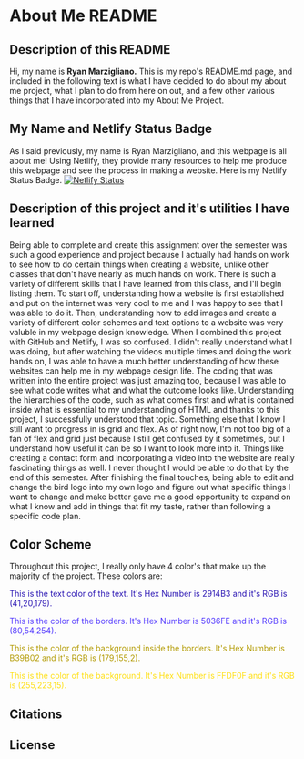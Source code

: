 # About Me README

## Description of this README

Hi, my name is **Ryan Marzigliano.** This is my repo's README.md page,
and included in the following text is what I have decided to do
about my about me project, what I plan to do from here on out,
and a few other various things that I have incorporated into
my About Me Project.

## My Name and Netlify Status Badge

As I said previously, my name is Ryan Marzigliano, and this webpage
is all about me! Using Netlify, they provide many resources to help
me produce this webpage and see the process in making a website. Here
is my Netlify Status Badge.
[![Netlify Status](https://api.netlify.com/api/v1/badges/76989568-6862-4c80-9036-488a3aaf4b72/deploy-status)](https://app.netlify.com/sites/about-me-ryanmarz31/deploys)

## Description of this project and it's utilities I have learned

Being able to complete and create this assignment over the semester was
such a good experience and project because I actually had hands on work
to see how to do certain things when creating a website, unlike other
classes that don't have nearly as much hands on work. There is such a variety 
of different skills that I have learned from this class, and I'll begin 
listing them. To start off, understanding how a website is first established
and put on the internet was very cool to me and I was happy to see that I was
able to do it. Then, understanding how to add images and create a variety of 
different color schemes and text options to a website was very valuble
in my webpage design knowledge. When I combined this project with GitHub and 
Netlify, I was so confused. I didn't really understand what I was doing, but 
after watching the videos multiple times and doing the work hands on, I was
able to have a much better understanding of how these websites can help me
in my webpage design life. The coding that was written into the entire project
was just amazing too, because I was able to see what code writes what and what the
outcome looks like. Understanding the hierarchies of the code, such as what comes
first and what is contained inside what is essential to my understanding of
HTML and thanks to this project, I successfully understood that topic. 
Something else that I know I still want to progress in is grid and flex. As of
right now, I'm not too big of a fan of flex and grid just because I still get
confused by it sometimes, but I understand how useful it can be so I want to look
more into it. Things like creating a contact form and incorporating a video
into the website are really fascinating things as well. I never thought I would
be able to do that by the end of this semester. After finishing the final touches, being able to edit and change the bird logo into my own logo and figure out what specific things I want to change and make better gave me a good opportunity to 
expand on what I know and add in things that fit my taste, rather than following
a specific code plan.

## Color Scheme

Throughout this project, I really only have 4 color's that make up the 
majority of the project. These colors are: 

<font color=#2914B3> This is the text color of the text. It's Hex Number is 2914B3 
and it's RGB is (41,20,179). </font>

<font color=#5036FE> This is the color of the borders. It's Hex Number is 5036FE and
it's RGB is (80,54,254). </font>

<font color=#B39B02> This is the color of the background inside the borders.
It's Hex Number is B39B02 and it's RGB is (179,155,2). </font>

<font color=#FFDF0F> This is the color of the background. It's Hex Number is 
FFDF0F and it's RGB is (255,223,15). </font>

## Citations



## License







